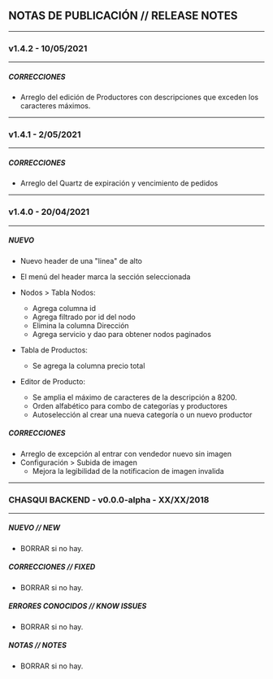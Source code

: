 ## NOTAS DE PUBLICACIÓN // RELEASE NOTES

---
### v1.4.2 - 10/05/2021
---
##### CORRECCIONES
- Arreglo del edición de Productores con descripciones que exceden los caracteres máximos.

---
### v1.4.1 - 2/05/2021
---
##### CORRECCIONES
- Arreglo del Quartz de expiración y vencimiento de pedidos


---

### v1.4.0 - 20/04/2021

---

##### NUEVO

- Nuevo header de una "linea" de alto
- El menú del header marca la sección seleccionada
- Nodos > Tabla Nodos:
  - Agrega columna id
  - Agrega filtrado por id del nodo
  - Elimina la columna Dirección
  - Agrega servicio y dao para obtener nodos paginados

- Tabla de Productos:
  - Se agrega la columna precio total

- Editor de Producto:
  - Se amplia el máximo de caracteres de la descripción a 8200.
  - Orden alfabético para combo de categorías y productores
  - Autoselección al crear una nueva categoría o un nuevo productor
##### CORRECCIONES
- Arreglo de excepción al entrar con vendedor nuevo sin imagen
- Configuración > Subida de imagen
  - Mejora la legibilidad de la notificacion de imagen invalida

---

### CHASQUI BACKEND - v0.0.0-alpha - XX/XX/2018

---

##### NUEVO // NEW

- BORRAR si no hay.

##### CORRECCIONES // FIXED

- BORRAR si no hay.

##### ERRORES CONOCIDOS // KNOW ISSUES

- BORRAR si no hay.

##### NOTAS // NOTES

- BORRAR si no hay.
